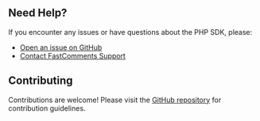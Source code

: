 ## Need Help?

If you encounter any issues or have questions about the PHP SDK, please:

- [Open an issue on GitHub](https://github.com/FastComments/fastcomments-php/issues)
- [Contact FastComments Support](https://fastcomments.com/auth/my-account/help)

## Contributing

Contributions are welcome! Please visit the [GitHub repository](https://github.com/FastComments/fastcomments-php) for contribution guidelines.
